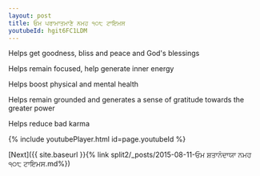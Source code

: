 ```yaml
---
layout: post
title: ਓਮ ਪਰਾਮਾਤਮਾਣੇ ਨਮਹ ੧੦੮ ਟਾਇਮਸ
youtubeId: hgit6FC1LDM
---
```

 
 
Helps get goodness, bliss and peace and God's blessings
 
Helps remain focused, help generate inner energy 
 
Helps boost physical and mental health 
 
Helps remain grounded and generates a sense of gratitude towards the greater power 
 
Helps reduce bad karma
 
 
 
 


{% include youtubePlayer.html id=page.youtubeId %}
 
[Next]({{ site.baseurl }}{% link  split2/_posts/2015-08-11-ਓਮ ਸ਼ਤਾਨੰਦਾਯਾ ਨਮਹ ੧੦੮ ਟਾਇਮਸ.md%})
 
